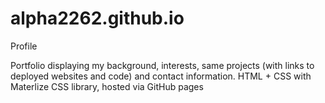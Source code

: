 # alpha2262.github.io
Profile

Portfolio displaying my background, interests, same projects (with links to deployed websites and code) and contact information.
HTML + CSS with Materlize CSS library, hosted via GitHub pages
